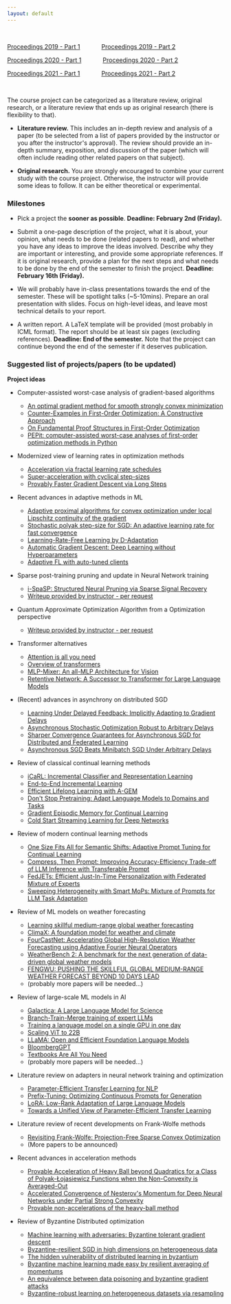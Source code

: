 ```yaml
---
layout: default
---
```


&nbsp;

[Proceedings 2019 - Part 1](/schedule/images/Proceedings2019_Part1.pdf) &emsp;&emsp;&emsp;   [Proceedings 2019 - Part 2](/schedule/images/Proceedings2019_Part2.pdf)

[Proceedings 2020 - Part 1](/schedule/images/Proceedings2020_Part1.pdf) &emsp;&emsp;&emsp;   [Proceedings 2020 - Part 2](/schedule/images/Proceedings2020_Part2.pdf)

[Proceedings 2021 - Part 1](/schedule/images/Proceedings2021_Part1.pdf) &emsp;&emsp;&emsp;   [Proceedings 2021 - Part 2](/schedule/images/Proceedings2021_Part2.pdf)

&nbsp;

The course project can be categorized as a literature review, original research, or a literature review that ends up as original research (there is flexibility to that).

- **Literature review.** This includes an in-depth review and analysis of a paper (to be selected from a list of papers provided by the instructor or you after the instructor's approval). The review should provide an in-depth summary, exposition, and discussion of the paper (which will often include reading other related papers on that subject).

- **Original research.** You are strongly encouraged to combine your current study with the course project. Otherwise, the instructor will provide some ideas to follow. It can be either theoretical or experimental. 

### Milestones

- Pick a project the **sooner as possible**. **Deadline: February 2nd (Friday).**

- Submit a one-page description of the project, what it is about, your opinion, what needs to be done (related papers to read), and whether you have any ideas to improve the ideas involved. Describe why they are important or interesting, and provide some appropriate references. If it is original research, provide a plan for the next steps and what needs to be done by the end of the semester to finish the project. **Deadline: February 16th (Friday).**

- We will probably have in-class presentations towards the end of the semester. These will be spotlight talks (~5-10mins). Prepare an oral presentation with slides. Focus on high-level ideas, and leave most technical details to your report.

- A written report. A LaTeX template will be provided (most probably in ICML format). The report should be at least six pages (excluding references). **Deadline: End of the semester.** Note that the project can continue beyond the end of the semester if it deserves publication.

### Suggested list of projects/papers (to be updated)

**Project ideas**
  
- Computer-assisted worst-case analysis of gradient-based algorithms
  - [An optimal gradient method for smooth strongly convex minimization](https://arxiv.org/pdf/2101.09741.pdf)
  - [Counter-Examples in First-Order Optimization: A Constructive Approach](https://arxiv.org/pdf/2303.10503.pdf)
  - [On Fundamental Proof Structures in First-Order Optimization](https://arxiv.org/pdf/2310.02015.pdf)
  - [PEPit: computer-assisted worst-case analyses of first-order optimization methods in Python](https://arxiv.org/pdf/2201.04040.pdf)

- Modernized view of learning rates in optimization methods
  - [Acceleration via fractal learning rate schedules](https://proceedings.mlr.press/v139/agarwal21a/agarwal21a.pdf)
  - [Super-acceleration with cyclical step-sizes](https://proceedings.mlr.press/v151/goujaud22a/goujaud22a.pdf)
  - [Provably Faster Gradient Descent via Long Steps](https://arxiv.org/pdf/2307.06324.pdf)

- Recent advances in adaptive methods in ML
  - [Adaptive proximal algorithms for convex optimization under local Lipschitz continuity of the gradient](https://arxiv.org/pdf/2301.04431.pdf)
  - [Stochastic polyak step-size for SGD: An adaptive learning rate for fast convergence](https://arxiv.org/pdf/2002.10542.pdf)
  - [Learning-Rate-Free Learning by D-Adaptation](https://arxiv.org/pdf/2301.07733.pdf)
  - [Automatic Gradient Descent: Deep Learning without Hyperparameters](https://arxiv.org/pdf/2304.05187.pdf)
  - [Adaptive FL with auto-tuned clients](https://arxiv.org/pdf/2306.11201.pdf)
  
- Sparse post-training pruning and update in Neural Network training
  - [i-SpaSP: Structured Neural Pruning via Sparse Signal Recovery](https://arxiv.org/pdf/2112.04905.pdf)
  - [Writeup provided by instructor - per request]()

- Quantum Approximate Optimization Algorithm from a Optimization perspective
  - [Writeup provided by instructor - per request]()

- Transformer alternatives
  - [Attention is all you need](https://proceedings.neurips.cc/paper/2017/file/3f5ee243547dee91fbd053c1c4a845aa-Paper.pdf)
  - [Overview of transformers](https://lilianweng.github.io/posts/2020-04-07-the-transformer-family/)
  - [MLP-Mixer: An all-MLP Architecture for Vision](https://arxiv.org/pdf/2105.01601.pdf)
  - [Retentive Network: A Successor to Transformer for Large Language Models](https://arxiv.org/pdf/2307.08621.pdf)
 
- (Recent) advances in asynchrony on distributed SGD
  - [Learning Under Delayed Feedback: Implicitly Adapting to Gradient Delays](https://arxiv.org/pdf/2106.12261.pdf)
  - [Asynchronous Stochastic Optimization Robust to Arbitrary Delays](https://proceedings.neurips.cc/paper/2021/file/4b85256c4881edb6c0776df5d81f6236-Paper.pdf)
  - [Sharper Convergence Guarantees for Asynchronous SGD for Distributed and Federated Learning](https://arxiv.org/pdf/2206.08307.pdf)
  - [Asynchronous SGD Beats Minibatch SGD Under Arbitrary Delays](https://arxiv.org/pdf/2206.07638.pdf)
 
- Review of classical continual learning methods
  - [iCaRL: Incremental Classifier and Representation Learning](https://arxiv.org/pdf/1611.07725.pdf)
  - [End-to-End Incremental Learning](https://arxiv.org/pdf/1807.09536.pdf)
  - [Efficient Lifelong Learning with A-GEM](https://arxiv.org/pdf/1812.00420.pdf)
  - [Don't Stop Pretraining: Adapt Language Models to Domains and Tasks](https://arxiv.org/pdf/2004.10964.pdf)
  - [Gradient Episodic Memory for Continual Learning](https://arxiv.org/pdf/1706.08840.pdf)
  - [Cold Start Streaming Learning for Deep Networks](https://arxiv.org/pdf/2211.04624.pdf)

- Review of modern continual learning methods
  - [One Size Fits All for Semantic Shifts: Adaptive Prompt Tuning for Continual Learning](https://arxiv.org/pdf/2311.12048.pdf)
  - [Compress, Then Prompt: Improving Accuracy-Efficiency Trade-off of LLM Inference with Transferable Prompt](https://arxiv.org/pdf/2305.11186.pdf)
  - [FedJETs: Efficient Just-In-Time Personalization with Federated Mixture of Experts](https://arxiv.org/pdf/2306.08586.pdf)
  - [Sweeping Heterogeneity with Smart MoPs: Mixture of Prompts for LLM Task Adaptation](https://arxiv.org/pdf/2310.02842.pdf)

- Review of ML models on weather forecasting
  - [Learning skillful medium-range global weather forecasting](https://arxiv.org/pdf/2212.12794.pdf)
  - [ClimaX: A foundation model for weather and climate](https://arxiv.org/pdf/2301.10343.pdf)
  - [FourCastNet: Accelerating Global High-Resolution Weather Forecasting using Adaptive Fourier Neural Operators](https://arxiv.org/pdf/2208.05419.pdf)
  - [WeatherBench 2: A benchmark for the next generation of data-driven global weather models](https://arxiv.org/pdf/2308.15560.pdf)
  - [FENGWU: PUSHING THE SKILLFUL GLOBAL MEDIUM-RANGE WEATHER FORECAST BEYOND 10 DAYS LEAD](https://arxiv.org/pdf/2304.02948.pdf)
  - (probably more papers will be needed...)

- Review of large-scale ML models in AI
  - [Galactica: A Large Language Model for Science](https://arxiv.org/pdf/2211.09085.pdf)
  - [Branch-Train-Merge training of expert LLMs](https://arxiv.org/pdf/2208.03306.pdf)
  - [Training a language model on a single GPU in one day](https://arxiv.org/pdf/2212.14034.pdf)
  - [Scaling ViT to 22B](https://arxiv.org/pdf/2302.05442.pdf)
  - [LLaMA: Open and Efficient Foundation Language Models](https://arxiv.org/pdf/2302.13971.pdf)
  - [BloombergGPT](https://arxiv.org/pdf/2303.17564.pdf)
  - [Textbooks Are All You Need](https://arxiv.org/pdf/2306.11644.pdf)
  - (probably more papers will be needed...)

- Literature review on adapters in neural network training and optimization
  - [Parameter-Efficient Transfer Learning for NLP](https://arxiv.org/pdf/1902.00751.pdf)
  - [Prefix-Tuning: Optimizing Continuous Prompts for Generation](https://arxiv.org/pdf/2101.00190.pdf)
  - [LoRA: Low-Rank Adaptation of Large Language Models](https://arxiv.org/pdf/2106.09685.pdf)
  - [Towards a Unified View of Parameter-Efficient Transfer Learning](https://arxiv.org/pdf/2110.04366.pdf)

- Literature review of recent developments on Frank-Wolfe methods
  - [Revisiting Frank-Wolfe: Projection-Free Sparse Convex Optimization](http://m8j.net/math/revisited-FW.pdf)
  - (More papers to be announced)

- Recent advances in acceleration methods
  - [Provable Acceleration of Heavy Ball beyond Quadratics for a Class of Polyak-Łojasiewicz Functions when the Non-Convexity is Averaged-Out](https://arxiv.org/pdf/2206.11872.pdf)
  - [Accelerated Convergence of Nesterov's Momentum for Deep Neural Networks under Partial Strong Convexity](https://arxiv.org/pdf/2306.08109.pdf)
  - [Provable non-accelerations of the heavy-ball method](https://arxiv.org/pdf/2307.11291.pdf)

- Review of Byzantine Distributed optimization
  - [Machine learning with adversaries: Byzantine tolerant gradient descent](https://papers.nips.cc/paper_files/paper/2017/file/f4b9ec30ad9f68f89b29639786cb62ef-Paper.pdf)
  - [Byzantine-resilient SGD in high dimensions on heterogeneous data](https://arxiv.org/pdf/2005.07866.pdf)
  - [The hidden vulnerability of distributed learning in byzantium](https://arxiv.org/pdf/1802.07927.pdf)
  - [Byzantine machine learning made easy by resilient averaging of momentums](https://arxiv.org/pdf/2205.12173.pdf)
  - [An equivalence between data poisoning and byzantine gradient attacks](https://arxiv.org/pdf/2202.08578.pdf)
  - [Byzantine-robust learning on heterogeneous datasets via resampling](https://arxiv.org/pdf/2006.09365.pdf)


&nbsp;
&nbsp;
